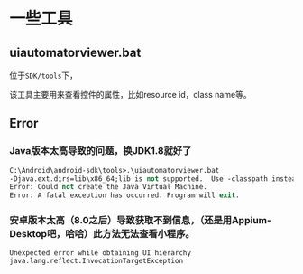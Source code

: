 # 一些工具

## uiautomatorviewer.bat

位于`SDK/tools`下，

该工具主要用来查看控件的属性，比如resource id，class name等。

## Error

### Java版本太高导致的问题，换JDK1.8就好了
```ps
C:\Android\android-sdk\tools>.\uiautomatorviewer.bat
-Djava.ext.dirs=lib\x86_64;lib is not supported.  Use -classpath instead.
Error: Could not create the Java Virtual Machine.
Error: A fatal exception has occurred. Program will exit.
```
### 安卓版本太高（8.0之后）导致获取不到信息，（还是用Appium-Desktop吧，哈哈）此方法无法查看小程序。
```
Unexpected error while obtaining UI hierarchy
java.lang.reflect.InvocationTargetException
```